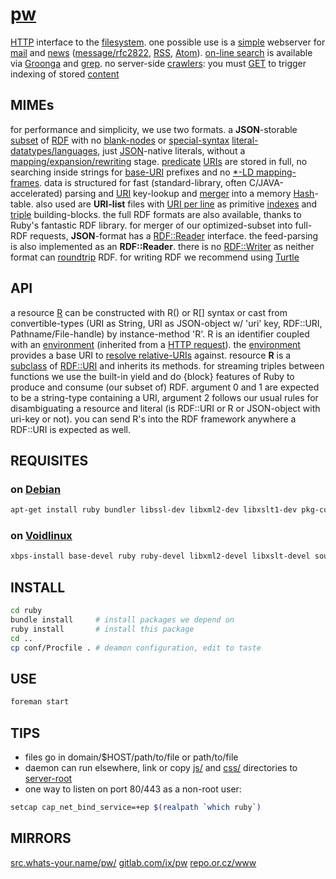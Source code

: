 # [pw](http://src.whats-your.name/pw/)

[HTTP](https://www.mnot.net/blog/2014/06/07/rfc2616_is_dead) interface to the [filesystem](http://www.multicians.org/fjcc4.html). one possible use is a [simple](http://suckless.org/philosophy) webserver for [mail](conf/mail/) and [news](conf/news/) ([message/rfc2822](http://www.faqs.org/rfcs/rfc2822.html), [RSS](http://web.resource.org/rss/1.0/spec), [Atom](https://tools.ietf.org/html/rfc4287)). [on-line search](https://en.wikipedia.org/wiki/Online_search) is available via [Groonga](http://groonga.org/) and [grep](http://www.gnu.org/software/grep/manual/grep.html). no server-side [crawlers](https://en.wikipedia.org/wiki/Web_crawler): you must [GET](ruby/read.rb.html) to trigger indexing of stored [content](https://en.wikipedia.org/wiki/Content_(media))

## MIMEs

for performance and simplicity, we use two formats. a **JSON**-storable [subset](https://en.wikipedia.org/wiki/Subset) of [RDF](https://ruby-rdf.github.io/) with no [blank-nodes](http://milicicvuk.com/blog/2011/07/14/problems-of-the-rdf-model-blank-nodes/) or [special-syntax](http://www.w3.org/TR/turtle/#turtle-literals) [literal-datatypes/languages](http://www.w3.org/TR/rdf11-concepts/#section-Datatypes), just [JSON](http://www.json.org/)-native literals, without a [mapping/expansion/rewriting](http://www.w3.org/TR/json-ld-api/#context-processing-algorithms) stage. [predicate](http://www.w3.org/TR/rdf11-concepts/#dfn-predicate) [URIs](https://en.wikipedia.org/wiki/Uniform_Resource_Identifier) are stored in full, no searching inside strings for [base-URI](https://annevankesteren.nl/2005/08/base-examples) prefixes and no [*-LD mapping-frames](http://json-ld.org/spec/latest/json-ld-framing/). data is structured for fast (standard-library, often C/JAVA-accelerated) parsing and [URI](https://www.ietf.org/rfc/rfc1630.txt) key-lookup and [merger](ruby/JSON.rb.html) into a memory [Hash](http://docs.ruby-lang.org/en/2.0.0/Hash.html)-table. also used are **URI-list** files with [URI per line](http://amundsen.com/hypermedia/urilist/) as primitive [indexes](https://en.wikipedia.org/wiki/Database_index) and [triple](http://stackoverflow.com/questions/273218/whats-an-rdf-triple) building-blocks. the full RDF formats are also available, thanks to Ruby's fantastic RDF library. for merger of our optimized-subset into full-RDF requests, **JSON**-format has a [RDF::Reader](http://www.rubydoc.info/github/ruby-rdf/rdf/RDF/Reader) interface. the feed-parsing is also implemented as an **RDF::Reader**. there is no [RDF::Writer](http://www.rubydoc.info/github/ruby-rdf/rdf/RDF/Writer) as neither format can [roundtrip](https://en.wikipedia.org/wiki/Round-trip_format_conversion) RDF. for writing RDF we recommend using [Turtle](http://www.w3.org/TeamSubmission/turtle/)

## API
a resource [R](ruby/names.rb.html) can be constructed with R() or R[] syntax or cast from convertible-types (URI as String, URI as JSON-object w/ 'uri' key, RDF::URI, Pathname/File-handle) by instance-method 'R'. R is an identifier coupled with an [environment](https://mitpress.mit.edu/sicp/full-text/sicp/book/node77.html) (inherited from a [HTTP request](http://tools.ietf.org/html/rfc7231#section-5)). the [environment](https://en.wikipedia.org/wiki/Eval#Ruby) provides a base URI to [resolve relative-URIs](https://tools.ietf.org/html/rfc3986#section-5.2) against. resource **R** is a [subclass](http://rubylearning.com/satishtalim/ruby_inheritance.html) of [RDF::URI](http://www.rubydoc.info/github/ruby-rdf/rdf/RDF/URI) and inherits its methods. for streaming triples between functions we use the built-in yield and do {block} features of Ruby to produce and consume (our subset of) RDF. argument 0 and 1 are expected to be a string-type containing a URI, argument 2 follows our usual rules for disambiguating a resource and literal (is RDF::URI or R or JSON-object with uri-key or not). you can send R's into the RDF framework anywhere a RDF::URI is expected as well.

## REQUISITES

### on [Debian](http://www.debian.org/)
``` sh
apt-get install ruby bundler libssl-dev libxml2-dev libxslt1-dev pkg-config python-pygments
```

### on [Voidlinux](http://www.voidlinux.eu/)
``` sh
xbps-install base-devel ruby ruby-devel libxml2-devel libxslt-devel source-highlight python-Pygments && gem install bundler
```
## INSTALL
``` sh
cd ruby
bundle install     # install packages we depend on
ruby install       # install this package
cd ..
cp conf/Procfile . # deamon configuration, edit to taste
```

## USE
``` sh
foreman start
```

## TIPS
* files go in domain/$HOST/path/to/file or path/to/file
* daemon can run elsewhere, link or copy [js/](js/) and [css/](css/) directories to [server-root](.)
* one way to listen on port 80/443 as a non-root user:

``` sh
setcap cap_net_bind_service=+ep $(realpath `which ruby`)
```

## MIRRORS
[src.whats-your.name/pw/](http://src.whats-your.name/pw/) 
[gitlab.com/ix/pw](https://gitlab.com/ix/pw) 
[repo.or.cz/www](http://repo.or.cz/www) 
